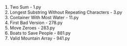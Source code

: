 1. Two Sum - 1.py
3. Longest Substring Without Repeating Characters - 3.py
11. Container With Most Water - 11.py
278. First Bad Version - 278.py
283. Move Zeroes - 283.py
881. Boats to Save People - 881.py
941. Valid Mountain Array - 941.py

